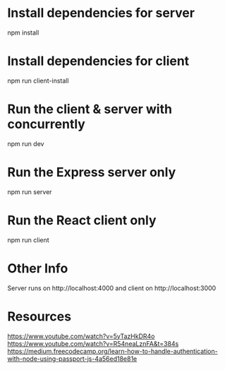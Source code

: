 # Install dependencies for server

npm install

# Install dependencies for client

npm run client-install

# Run the client & server with concurrently

npm run dev

# Run the Express server only

npm run server

# Run the React client only

npm run client

# Other Info

Server runs on http://localhost:4000 and client on http://localhost:3000

# Resources

https://www.youtube.com/watch?v=5yTazHkDR4o
https://www.youtube.com/watch?v=R54neaLznFA&t=384s
https://medium.freecodecamp.org/learn-how-to-handle-authentication-with-node-using-passport-js-4a56ed18e81e

